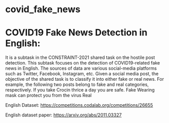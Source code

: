 # covid_fake_news
# COVID19 Fake News Detection in English: 
It is a subtask in the CONSTRAINT-2021 shared task on the hostile post detection.
This subtask focuses on the detection of COVID19-related fake news in English. The sources of data are various social-media platforms such as Twitter, Facebook, Instagram, etc. Given a social media post, the objective of the shared task is to classify it into either fake or real news. For example, the following two posts belong to fake and real categories, respectively.
If you take Crocin thrice a day you are safe. Fake
Wearing mask can protect you from the virus Real

English Dataset: https://competitions.codalab.org/competitions/26655

English dataset paper: https://arxiv.org/abs/2011.03327
